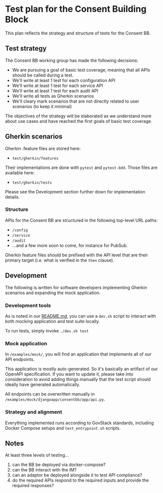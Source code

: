 # Test plan for the Consent Building Block

This plan reflects the strategy and structure of tests for the Consent BB.

## Test strategy

The Consent BB working group has made the following decisions:

* We are pursuing a goal of basic test coverage, meaning that all APIs should be called during a test.
* We'll write at least 1 test for each configuration API
* We'll write at least 1 test for each service API
* We'll write at least 1 test for each audit API
* We'll write all tests as Gherkin scenarios
* We'll cleary mark scenarios that are not directly related to user scenarios (to keep it minimal)

The objectives of the strategy will be elaborated as we understand more about use cases and have reached the first goals of basic test coverage.

## Gherkin scenarios

Gherkin .feature files are stored here:

* `test/gherkin/features`

Their implementations are done with `pytest` and `pytest-bdd`.
Those files are available here:

* `test/gherkin/tests`

Please see the Development section further down for implementation details.

### Structure

APIs for the Consent BB are structured in the following top-level URL paths:

* `/config`
* `/service`
* `/audit`
* ...and a few more soon to come, for instance for PubSub.

Gherkin feature files should be prefixed with the API level that are their primary target (i.e. what is verified in the `then` clause).

## Development

The following is written for software developers implementing Gherkin scenarios and expanding the mock application.

### Development tools

As is noted in our [README.md](../README.md), you can use a `dev.sh` script to interact with both mocking application and test suite locally.

To run tests, simply invoke `./dev.sh test`

### Mock application

In `/examples/mock/`, you will find an application that implements all of our API endpoints.

This application is mostly auto-generated. So it's basically an artifact of our OpenAPI specification. If you want to update it, please take into consideration to avoid adding things manually that the test script should ideally have generated automatically.

All endpoints can be overwritten manually in `/examples/mock/djangoapp/consentbb/app/api.py`.

### Strategy and alignment

Everything implemented runs according to GovStack standards, including Docker Compose setups and `test_entrypoint.sh` scripts.

## Notes

At least three levels of testing...

1. can the BB be deployed via docker-compose?
2. can the BB interact with the IM?
3. can an adaptor be deployed alongside it to test API compliance?
4. do the required APIs respond to the required inputs and provide the required responses?

